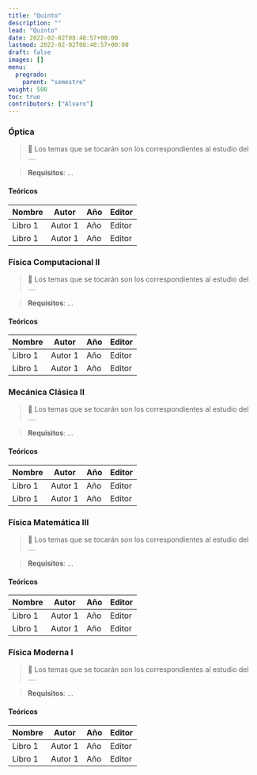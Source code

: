 ```yaml
---
title: "Quinto"
description: ""
lead: "Quinto"
date: 2022-02-02T08:48:57+00:00
lastmod: 2022-02-02T08:48:57+00:00
draft: false
images: []
menu:
  pregrado:
    parent: "semestre"
weight: 500
toc: true
contributors: ["Alvaro"]
---
```


### Óptica

> 📌 Los temas que se tocarán son los correspondientes al estudio del ....

> <b>Requisitos</b>: ...

#### Teóricos

|Nombre|Autor|Año|Editor|
|------|-----|---|------|
|Libro 1|Autor 1|Año|Editor|
|Libro 1|Autor 1|Año|Editor|

<!--  -->

### Física Computacional II

> 📌 Los temas que se tocarán son los correspondientes al estudio del ....

> <b>Requisitos</b>: ...

#### Teóricos

|Nombre|Autor|Año|Editor|
|------|-----|---|------|
|Libro 1|Autor 1|Año|Editor|
|Libro 1|Autor 1|Año|Editor|

<!--  -->

### Mecánica Clásica II

> 📌 Los temas que se tocarán son los correspondientes al estudio del ....

> <b>Requisitos</b>: ...

#### Teóricos

|Nombre|Autor|Año|Editor|
|------|-----|---|------|
|Libro 1|Autor 1|Año|Editor|
|Libro 1|Autor 1|Año|Editor|

<!--  -->

### Física Matemática III

> 📌 Los temas que se tocarán son los correspondientes al estudio del ....

> <b>Requisitos</b>: ...

#### Teóricos

|Nombre|Autor|Año|Editor|
|------|-----|---|------|
|Libro 1|Autor 1|Año|Editor|
|Libro 1|Autor 1|Año|Editor|

<!--  -->

### Física Moderna I

> 📌 Los temas que se tocarán son los correspondientes al estudio del ....

> <b>Requisitos</b>: ...

#### Teóricos

|Nombre|Autor|Año|Editor|
|------|-----|---|------|
|Libro 1|Autor 1|Año|Editor|
|Libro 1|Autor 1|Año|Editor|

<!--  -->

